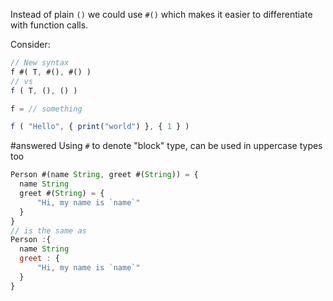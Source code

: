 Instead of plain `()` we could use `#()` which makes it easier to differentiate with function calls. 

Consider: 

```js
// New syntax
f #( T, #(), #() )
// vs
f ( T, (), () )

f = // something

f ( "Hello", { print("world") }, { 1 } ) 

```


#answered Using `#` to denote "block" type, can be used in uppercase types too

```js
Person #(name String, greet #(String)) = {
  name String
  greet #(String) = { 
      "Hi, my name is `name`"
  }
}
// is the same as
Person :{
  name String
  greet : { 
      "Hi, my name is `name`"
  }
}
```
